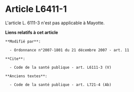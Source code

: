 # Article L6411-1

L'article L. 6111-3 n'est pas applicable à Mayotte.

**Liens relatifs à cet article**

	**Modifié par**:

	  - Ordonnance n°2007-1801 du 21 décembre 2007 - art. 11

	**Cite**:

	  - Code de la santé publique - art. L6111-3 (V)

	**Anciens textes**:

	  - Code de la santé publique - art. L721-4 (Ab)
